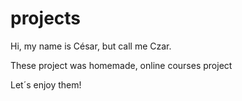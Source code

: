 # projects

Hi, my name is César, but call me Czar.

These project was homemade, online courses project 

Let´s enjoy them!
